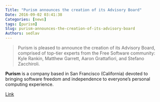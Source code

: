```yaml
---
Title: "Purism announces the creation of its Advisory Board"
Date: 2016-09-02 03:41:38
Categories: [news]
tags: [purism]
Slug: purism-announces-the-creation-of-its-advisory-board
Authors: sedlav
---
```


> Purism is pleased to announce the creation of its Advisory Board, comprised of top-tier experts from the Free Software community: Kyle Rankin, Matthew Garrett, Aaron Grattafiori, and Stefano Zacchiroli.

**Purism** is a company based in San Francisco (California) devoted to bringing software freedom and independence to everyone’s personal computing experience.

[Link](https://puri.sm/posts/purism-announces-the-creation-of-its-advisory-board/)
